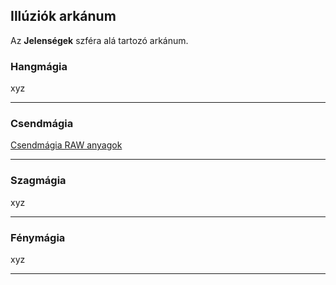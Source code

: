 ## Illúziók arkánum

Az **Jelenségek** szféra alá tartozó arkánum.

### Hangmágia

xyz

---
### Csendmágia

[Csendmágia RAW anyagok](https://github.com/kaktusztea/km100/wiki/RAW.magia#csendmágia)

---
### Szagmágia

xyz

---
### Fénymágia

xyz

---
